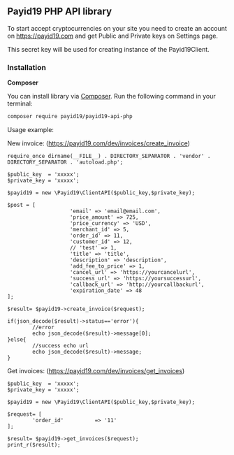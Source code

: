 ## Payid19 PHP API library

To start accept cryptocurrencies on your site you need to create an account on <https://payid19.com> and get Public and Private keys on Settings page.

This secret key will be used for creating instance of the Payid19Client.

### Installation

**Composer**

You can install library via [Composer](http://getcomposer.org/). Run the following command in your terminal:

```bash
composer require payid19/payid19-api-php
```

Usage example:

New invoice:  (<https://payid19.com/dev/invoices/create_invoice>)

```
require_once dirname(__FILE__) . DIRECTORY_SEPARATOR . 'vendor' . DIRECTORY_SEPARATOR . 'autoload.php';

$public_key  = 'xxxxx';
$private_key = 'xxxxx';

$payid19 = new \Payid19\ClientAPI($public_key,$private_key);

$post = [
                    'email' => 'email@email.com',
                    'price_amount' => 725,
                    'price_currency' => 'USD',
                    'merchant_id' => 5,
                    'order_id' => 11,
                    'customer_id' => 12,
                    // 'test' => 1,
                    'title' => 'title',
                    'description' => 'description',
                    'add_fee_to_price' => 1,
                    'cancel_url' => 'https://yourcancelurl',
                    'success_url' => 'https://yoursuccessurl',
                    'callback_url' => 'http://yourcallbackurl',
                    'expiration_date' => 48
];

$result= $payid19->create_invoice($request);

if(json_decode($result)->status=='error'){
		//error
		echo json_decode($result)->message[0];
}else{
		//success echo url
		echo json_decode($result)->message;
}
```

Get invoices: (<https://payid19.com/dev/invoices/get_invoices>)
```
$public_key  = 'xxxxx';
$private_key = 'xxxxx';

$payid19 = new \Payid19\ClientAPI($public_key,$private_key);
    
$request= [
		'order_id' 			=> '11'
];
    
$result= $payid19->get_invoices($request);
print_r($result);
```
